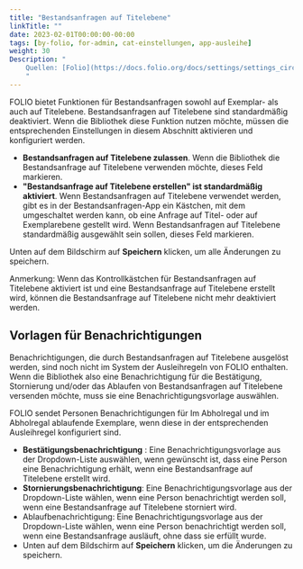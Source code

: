 ```yaml
---
title: "Bestandsanfragen auf Titelebene"
linkTitle: ""
date: 2023-02-01T00:00:00-00:00
tags: [by-folio, for-admin, cat-einstellungen, app-ausleihe]
weight: 30
Description: "
    Quellen: [Folio](https://docs.folio.org/docs/settings/settings_circulation/settings_circulation/#settings--circulation--title-level-requests ) & [GBV](https://info.gbv.de/display/FOLIOGBVEXTERN/Einstellungen+(Ausleihe):+Bestandsanfragen+auf+Titelebene)
    "
---
```


FOLIO bietet Funktionen für Bestandsanfragen sowohl auf Exemplar- als auch auf Titelebene. Bestandsanfragen auf Titelebene sind standardmäßig deaktiviert. Wenn die Bibliothek diese Funktion nutzen möchte, müssen die entsprechenden Einstellungen in diesem Abschnitt aktivieren und konfiguriert werden.

* **Bestandsanfragen auf Titelebene zulassen**. Wenn die Bibliothek die Bestandsanfrage auf Titelebene verwenden möchte, dieses Feld markieren.
* **"Bestandsanfrage auf Titelebene erstellen" ist standardmäßig aktiviert**. Wenn Bestandsanfragen auf Titelebene verwendet werden, gibt es in der Bestandsanfragen-App ein Kästchen, mit dem umgeschaltet werden kann, ob eine Anfrage auf Titel- oder auf Exemplarebene gestellt wird. Wenn Bestandsanfragen auf Titelebene standardmäßig ausgewählt sein sollen, dieses Feld markieren.

Unten auf dem Bildschirm auf **Speichern** klicken, um alle Änderungen zu speichern.

Anmerkung: Wenn das Kontrollkästchen für Bestandsanfragen auf Titelebene aktiviert ist und eine Bestandsanfrage auf Titelebene erstellt wird, können die Bestandsanfrage auf Titelebene nicht mehr deaktiviert werden.

## Vorlagen für Benachrichtigungen

Benachrichtigungen, die durch Bestandsanfragen auf Titelebene ausgelöst werden, sind noch nicht im System der Ausleihregeln von FOLIO enthalten. Wenn die Bibliothek also eine Benachrichtigung für die Bestätigung, Stornierung und/oder das Ablaufen von Bestandsanfragen auf Titelebene versenden möchte, muss sie eine Benachrichtigungsvorlage auswählen.

FOLIO sendet Personen Benachrichtigungen für Im Abholregal und im Abholregal ablaufende Exemplare, wenn diese in der entsprechenden Ausleihregel konfiguriert sind.

* **Bestätigungsbenachrichtigung** : Eine Benachrichtigungsvorlage aus der Dropdown-Liste auswählen, wenn gewünscht ist, dass eine Person eine Benachrichtigung erhält, wenn eine Bestandsanfrage auf Titelebene erstellt wird.
* **Stornierungsbenachrichtigung**: Eine Benachrichtigungsvorlage aus der Dropdown-Liste wählen, wenn eine Person benachrichtigt werden soll, wenn eine Bestandsanfrage auf Titelebene storniert wird.
* Ablaufbenachrichtigung: Eine Benachrichtigungsvorlage aus der Dropdown-Liste wählen, wenn eine Person benachrichtigt werden soll, wenn eine Bestandsanfrage ausläuft, ohne dass sie erfüllt wurde.
* Unten auf dem Bildschirm auf **Speichern** klicken, um die Änderungen zu speichern.
